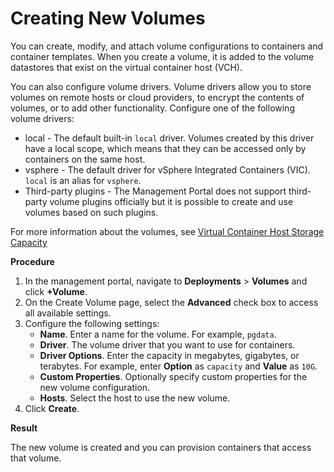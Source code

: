 # Creating New Volumes #

You can create, modify, and attach volume configurations to containers and container templates. When you create a volume, it is added to the volume datastores that exist on the virtual container host (VCH).

You can also configure volume drivers. Volume drivers allow you to store volumes on remote hosts or cloud providers, to encrypt the contents of volumes, or to add other functionality. Configure one of the following volume drivers:

- local - The default built-in `local` driver. Volumes created by this driver have a local scope, which means that they can be accessed only by containers on the same host.
- vsphere - The default driver for vSphere Integrated Containers (VIC). `local` is an alias for `vsphere`.
- Third-party plugins - The Management Portal does not support third-party volume plugins officially but it is possible to create and use volumes based on such plugins.

For more information about the volumes, see [Virtual Container Host Storage Capacity](../vic_vsphere_admin/vch_storage.md)

**Procedure**

1. In the management portal, navigate to **Deployments** > **Volumes** and click **+Volume**.
2. On the Create Volume page, select the **Advanced** check box to access all available settings.
2. Configure the following settings:
    - **Name**. Enter a name for the volume. For example, `pgdata`.
    - **Driver**. The volume driver that you want to use for containers. 
    - **Driver Options**. Enter the capacity in megabytes, gigabytes, or terabytes. For example, enter **Option** as `capacity` and **Value** as `10G`.
    - **Custom Properties**. Optionally specify custom properties for the new volume configuration. 
    - **Hosts**. Select the host to use the new volume.
3. Click **Create**.

**Result**

The new volume is created and you can provision containers that access that volume.